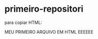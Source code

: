 # primeiro-repositori
para copiar HTML:


<html>
  
  </h1> MEU PRIMEIRO ARQUIVO EM HTML EEEEEE</h1>
</html>
